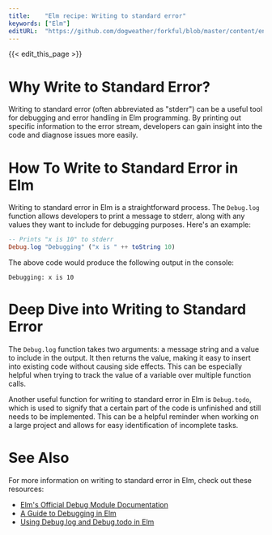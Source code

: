 ```yaml
---
title:    "Elm recipe: Writing to standard error"
keywords: ["Elm"]
editURL:  "https://github.com/dogweather/forkful/blob/master/content/en/elm/writing-to-standard-error.md"
---
```


{{< edit_this_page >}}

# Why Write to Standard Error?

Writing to standard error (often abbreviated as "stderr") can be a useful tool for debugging and error handling in Elm programming. By printing out specific information to the error stream, developers can gain insight into the code and diagnose issues more easily.

# How To Write to Standard Error in Elm

Writing to standard error in Elm is a straightforward process. The `Debug.log` function allows developers to print a message to stderr, along with any values they want to include for debugging purposes. Here's an example:

```elm
-- Prints "x is 10" to stderr
Debug.log "Debugging" ("x is " ++ toString 10)
```

The above code would produce the following output in the console:

```
Debugging: x is 10
```

# Deep Dive into Writing to Standard Error

The `Debug.log` function takes two arguments: a message string and a value to include in the output. It then returns the value, making it easy to insert into existing code without causing side effects. This can be especially helpful when trying to track the value of a variable over multiple function calls.

Another useful function for writing to standard error in Elm is `Debug.todo`, which is used to signify that a certain part of the code is unfinished and still needs to be implemented. This can be a helpful reminder when working on a large project and allows for easy identification of incomplete tasks.

# See Also

For more information on writing to standard error in Elm, check out these resources:

- [Elm's Official Debug Module Documentation](https://package.elm-lang.org/packages/elm/core/latest/Debug)
- [A Guide to Debugging in Elm](https://dennisreimann.de/articles/elm-debugging.html)
- [Using Debug.log and Debug.todo in Elm](https://medium.com/@sav_ya/using-debuglog-and-debugtodo-in-elm-4829e0be3d96)